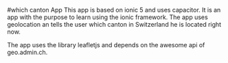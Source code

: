 #which canton App 
This app is based on ionic 5 and uses capacitor. It is an app with the purpose to learn using the ionic framework. The app uses geolocation an tells the user which canton in Switzerland he is located right now.

The app uses the library leafletjs and depends on the awesome api of geo.admin.ch.